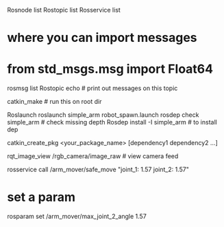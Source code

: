Rosnode list
Rostopic list
Rosservice list
# where you can import messages
# from std_msgs.msg import Float64
rosmsg list
Rostopic echo <topic> # print out messages on this topic

catkin_make # run this on root dir

Roslaunch
roslaunch simple_arm robot_spawn.launch
rosdep check simple_arm # check missing depth
Rosdep install -I simple_arm # to install dep

catkin_create_pkg <your_package_name> [dependency1 dependency2 …]

rqt_image_view /rgb_camera/image_raw # view camera feed


rosservice call /arm_mover/safe_move "joint_1: 1.57 joint_2: 1.57"
# set a param
rosparam set /arm_mover/max_joint_2_angle 1.57
